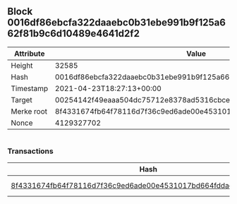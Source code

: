 ## Block 0016df86ebcfa322daaebc0b31ebe991b9f125a662f81b9c6d10489e4641d2f2

Attribute | Value
--- | ---
Height | 32585
Hash | 0016df86ebcfa322daaebc0b31ebe991b9f125a662f81b9c6d10489e4641d2f2
Timestamp | 2021-04-23T18:27:13+00:00
Target | 00254142f49eaaa504dc75712e8378ad5316cbcead634704b3734b6271167cc4
Merke root | 8f4331674fb64f78116d7f36c9ed6ade00e4531017bd664fddad2bf1773d6338
Nonce | 4129327702

```

```

### Transactions

Hash | Amount
--- | ---
[8f4331674fb64f78116d7f36c9ed6ade00e4531017bd664fddad2bf1773d6338](8f4331674fb64f78116d7f36c9ed6ade00e4531017bd664fddad2bf1773d6338.md) | 10.00000000 SKEPTI 

